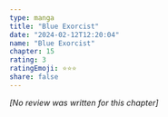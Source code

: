 ```yaml
---
type: manga
title: "Blue Exorcist"
date: "2024-02-12T12:20:04"
name: "Blue Exorcist"
chapter: 15
rating: 3
ratingEmoji: ⭐️⭐️⭐️
share: false
---
```


_[No review was written for this chapter]_
